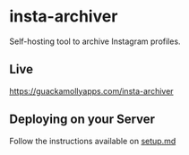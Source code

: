 # insta-archiver

Self-hosting tool to archive Instagram profiles.

## Live

https://guackamollyapps.com/insta-archiver

## Deploying on your Server

Follow the instructions available on [setup.md](setup.md)
